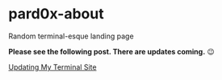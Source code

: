 # pard0x-about
Random terminal-esque landing page


**Please see the following post. There are updates coming.** 😉

[Updating My Terminal Site](https://www.tiffanywhite.dev/shorts/updating-my-terminal-site/)
